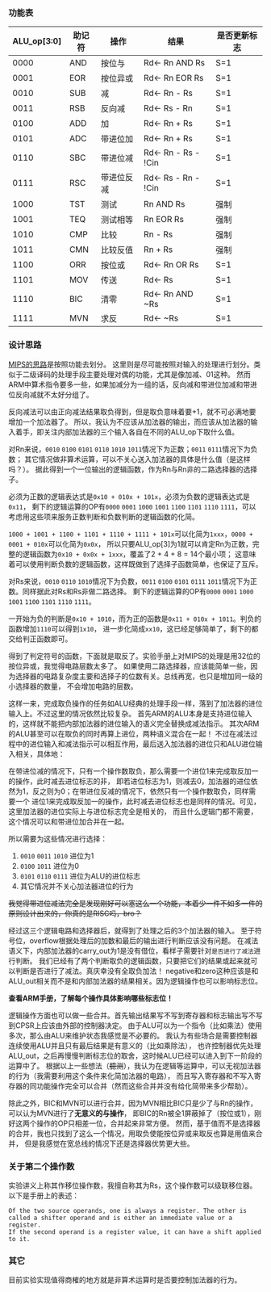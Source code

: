 ### 功能表

| ALU_op[3:0] | 助记符 | 操作       | 结果               | 是否更新标志 |
|-------------|--------|------------|--------------------|--------------|
| 0000        | AND    | 按位与     | Rd← Rn AND Rs      | S=1          |
| 0001        | EOR    | 按位异或   | Rd← Rn EOR Rs      | S=1          |
| 0010        | SUB    | 减         | Rd← Rn - Rs        | S=1          |
| 0011        | RSB    | 反向减     | Rd← Rs - Rn        | S=1          |
| 0100        | ADD    | 加         | Rd← Rn + Rs        | S=1          |
| 0101        | ADC    | 带进位加   | Rd← Rn + Rs        | S=1          |
| 0110        | SBC    | 带进位减   | Rd← Rn - Rs - !Cin | S=1          |
| 0111        | RSC    | 带进位反减 | Rd← Rs - Rn - !Cin | S=1          |
| 1000        | TST    | 测试       | Rn AND Rs          | 强制         |
| 1001        | TEQ    | 测试相等   | Rn EOR Rs          | 强制         |
| 1010        | CMP    | 比较       | Rn - Rs            | 强制         |
| 1011        | CMN    | 比较反值   | Rn + Rs            | 强制         |
| 1100        | ORR    | 按位或     | Rd← Rn OR Rs       | S=1          |
| 1101        | MOV    | 传送       | Rd← Rs             | S=1          |
| 1110        | BIC    | 清零       | Rd← Rn AND ~Rs     | S=1          |
| 1111        | MVN    | 求反       | Rd← ~Rs            | S=1          |

### 设计思路

[MIPS的思路](https://github.com/Wonicon/ArchLab2015/tree/master/lab_03_alu/mips_alu)是按照功能去划分。
这里则是尽可能按照对输入的处理进行划分。类似于二级译码的处理手段主要处理对偶的功能，尤其是像加减、01这种。
然而ARM中算术指令要多一些，如果加减分为一组的话，反向减和带进位加减和带进位反向减就不太好分组了。

反向减法可以由正向减法结果取负得到，但是取负意味着要+1，就不可必满地要增加一个加法器了。
所以，我认为不应该从加法器的输出，而应该从加法器的输入着手，即关注内部加法器的三个输入各自在不同的ALU_op下取什么值。

对Rn来说，`0010` `0100` `0101` `0110` `1010` `1011`情况下为正数；`0011` `0111`情况下为负数；
其它情况做非算术运算，可以不关心送入加法器的具体是什么值（是这样吗？）。
据此得到一个一位输出的逻辑函数，作为Rn与Rn非的二路选择器的选择子。

必须为正数的逻辑表达式是`0x10 + 010x + 101x`，必须为负数的逻辑表达式是`0x11`，
剩下的逻辑运算的OP有`0000` `0001` `1000` `1001` `1100` `1101` `1110` `1111`，可以考虑用这些项来服务正数判断和负数判断的逻辑函数的化简。

`1000 + 1001 + 1100 + 1101 + 1110 + 1111 + 101x`可以化简为`1xxx`，`0000 + 0001 + 010x`可以化简为`0x0x`，
所以只要ALU_op[3]为1就可以肯定Rn为正数，完整的逻辑函数为`0x10 + 0x0x + 1xxx`，覆盖了2 + 4 + 8 = 14个最小项；
这意味着可以使用判断负数的逻辑函数，这样既做到了选择子函数简单，也保证了互斥。

对Rs来说，`0010` `0110` `1010`情况下为负数，`0011` `0100` `0101` `0111` `1011`情况下为正数。同样据此对Rs和Rs非做二路选择。
剩下的逻辑运算的OP有`0000` `0001` `1000` `1001` `1100` `1101` `1110` `1111`。

一开始为负的判断是`0x10 + 1010`，而为正的函数是`0x11 + 010x + 1011`。判负的函数增加`1110`可以得到`1x10`，
进一步化简成`xx10`，这已经足够简单了，剩下的都交给判正函数即可。

得到了判定符号的函数，下面就是取反了。实验手册上对MIPS的处理是用32位的按位异或，我觉得电路层数太多了。
如果使用二路选择器，应该能简单一些，因为选择器的电路复杂度主要和选择子的位数有关。总线再宽，也只是增加同一级的小选择器的数量，
不会增加电路的层数。

这样一来，完成取负操作的任务如ALU经典的处理手段一样，落到了加法器的进位输入上。不过这里的情况依然比较复杂。
首先ARM的ALU本身是支持进位输入的，这样就不能把内部加法器的进位输入的语义完全替换成减法指示。
其次ARM的ALU甚至可以在取负的同时再算上进位，两种语义混合在一起！
不过在减法过程中的进位输入和减法指示可以相互作用，最后送入加法器的进位只和ALU进位输入相关，具体地：

在带进位减的情况下，只有一个操作数取负，那么需要一个进位1来完成取反加一的操作，此时减去进位标志的非，
即若进位标志为1，则减去0，加法器的进位依然为1，反之则为0；在带进位反减的情况下，依然只有一个操作数取负，同样需要一个
进位1来完成取反加一的操作，此时减去进位标志也是同样的情况。可见，这里加法器的进位实际上与进位标志完全是相关的，
而且什么逻辑门都不需要，这个情况可以和带进位加合并在一起。

所以需要为这些情况进行选择：

1. `0010` `0011` `1010` 进位为1
2. `0100` `1011` 进位为0
3. `0101` `0110` `0111` 进位为ALU的进位标志
4. 其它情况并不关心加法器进位的行为

~~我觉得带进位减法完全是发现刚好可以塞这么一个功能，本着少一件不如多一件的原则设计出来的，你真的是RISC吗，bro？~~

经过这三个逻辑电路和选择器后，就得到了处理之后的3个加法器的输入。
至于符号位，overflow根据处理后的加数和最后的输出进行判断应该没有问题。
在减法语义下，内部加法器的carry_out为1是没有借位，看样子需要针对`是否进行了减法`进行判断。
我们已经有了两个判断取负的逻辑函数，只要把它们的结果或起来就可以判断是否进行了减法。真庆幸没有全取负加法！
negative和zero这种应该是和ALU_out相关而不是和内部加法器的结果相关。因为逻辑操作也可以影响标志位。

**查看ARM手册，了解每个操作具体影响哪些标志位！**

逻辑操作方面也可以做一些合并。首先输出结果写不写到寄存器和标志输出写不写到CPSR上应该由外部的控制器决定。
由于ALU可以为一个指令（比如乘法）使用多次，那么由ALU来维护状态我感觉是不必要的。
我认为有些场合是需要控制器连续使用ALU并且只有最后结果是有意义的（比如乘除法），
也许控制器优先处理ALU_out，之后再慢慢判断标志位的取舍，这时候ALU已经可以进入到下一阶段的运算中了。
根据以上一些想法（~~臆测~~），我认为在逻辑等运算中，可以无视加法器的行为（我需要利用这个条件来化简加法器的电路），
而且写入寄存器和不写入寄存器的同功能操作完全可以合并（然而这些合并并没有给化简带来多少帮助）。

除此之外，BIC和MVN可以进行合并，因为MVN相比BIC只是少了与Rn的操作，可以认为MVN进行了**无意义的与操作**，
即BIC的Rn被全1屏蔽掉了（按位或1），刚好这两个操作的OP只相差一位，合并起来非常方便。
然而，基于值而不是选择器的合并，我也只找到了这么一个情况，用取负使能按位异或来取反也算是用值来合并，
但是我感觉在宽总线的情况下还是选择器优势更大些。

### 关于第二个操作数

实验讲义上称其作移位操作数，我擅自称其为Rs，这个操作数可以级联移位器。以下是手册上的表述：

```
Of the two source operands, one is always a register. The other is called a shifter operand and is either an immediate value or a register.
If the second operand is a register value, it can have a shift applied to it.
```

### 其它

目前实验实现值得商榷的地方就是非算术运算时是否要控制加法器的行为。
